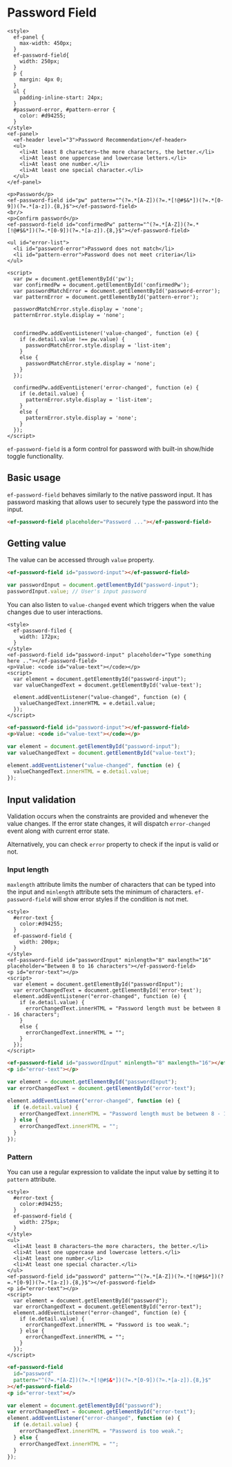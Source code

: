 # Password Field

```live(preview)
<style>
  ef-panel {
    max-width: 450px;
  }
  ef-password-field{
    width: 250px;
  }
  p {
    margin: 4px 0;
  }
  ul {
    padding-inline-start: 24px;
  }
  #password-error, #pattern-error {
    color: #d94255;
  }
</style>
<ef-panel>
  <ef-header level="3">Password Recommendation</ef-header>
  <ul>
    <li>At least 8 characters—the more characters, the better.</li>
    <li>At least one uppercase and lowercase letters.</li>
    <li>At least one number.</li>
    <li>At least one special character.</li>
  </ul>
</ef-panel>

<p>Password</p>
<ef-password-field id="pw" pattern="^(?=.*[A-Z])(?=.*[!@#$&*])(?=.*[0-9])(?=.*[a-z]).{8,}$"></ef-password-field>
<br/>
<p>Confirm password</p>
<ef-password-field id="confirmedPw" pattern="^(?=.*[A-Z])(?=.*[!@#$&*])(?=.*[0-9])(?=.*[a-z]).{8,}$"></ef-password-field>

<ul id="error-list">
  <li id="password-error">Password does not match</li>
  <li id="pattern-error">Password does not meet criteria</li>
</ul>

<script>
  var pw = document.getElementById('pw');
  var confirmedPw = document.getElementById('confirmedPw');
  var passwordMatchError = document.getElementById('password-error');
  var patternError = document.getElementById('pattern-error');

  passwordMatchError.style.display = 'none';
  patternError.style.display = 'none';


  confirmedPw.addEventListener('value-changed', function (e) {
    if (e.detail.value !== pw.value) {
      passwordMatchError.style.display = 'list-item';
    }
    else {
      passwordMatchError.style.display = 'none';
    }
  });

  confirmedPw.addEventListener('error-changed', function (e) {
    if (e.detail.value) {
      patternError.style.display = 'list-item';
    }
    else {
      patternError.style.display = 'none';
    }
  });
</script>
```

`ef-password-field` is a form control for password with built-in show/hide toggle functionality.

## Basic usage

`ef-password-field` behaves similarly to the native password input. It has password masking that allows user to securely type the password into the input.

```html
<ef-password-field placeholder="Password ..."></ef-password-field>
```

## Getting value

The value can be accessed through `value` property.

```html
<ef-password-field id="password-input"></ef-password-field>
```

```js
var passwordInput = document.getElementById("password-input");
passwordInput.value; // User's input password
```

You can also listen to `value-changed` event which triggers when the value changes due to user interactions.

```live
<style>
  ef-password-filed {
    width: 172px;
  }
</style>
<ef-password-field id="password-input" placeholder="Type something here .."></ef-password-field>
<p>Value: <code id="value-text"></code></p>
<script>
  var element = document.getElementById("password-input");
  var valueChangedText = document.getElementById('value-text');

  element.addEventListener("value-changed", function (e) {
    valueChangedText.innerHTML = e.detail.value;
  });
</script>
```

```html
<ef-password-field id="password-input"></ef-password-field>
<p>Value: <code id="value-text"></code></p>
```

```js
var element = document.getElementById("password-input");
var valueChangedText = document.getElementById("value-text");

element.addEventListener("value-changed", function (e) {
  valueChangedText.innerHTML = e.detail.value;
});
```

## Input validation

Validation occurs when the constraints are provided and whenever the value changes. If the error state changes, it will dispatch `error-changed` event along with current error state.

Alternatively, you can check `error` property to check if the input is valid or not.

### Input length

`maxlength` attribute limits the number of characters that can be typed into the input and `minlength` attribute sets the minimum of characters. `ef-password-field` will show error styles if the condition is not met.

```live
<style>
  #error-text {
    color:#d94255;
  }
  ef-password-field {
    width: 200px;
  }
</style>
<ef-password-field id="passwordInput" minlength="8" maxlength="16" placeholder="Between 8 to 16 characters"></ef-password-field>
<p id="error-text"></p>
<script>
  var element = document.getElementById("passwordInput");
  var errorChangedText = document.getElementById('error-text');
  element.addEventListener("error-changed", function (e) {
    if (e.detail.value) {
      errorChangedText.innerHTML = "Password length must be between 8 - 16 characters";
    }
    else {
      errorChangedText.innerHTML = "";
    }
  });
</script>
```

```html
<ef-password-field id="passwordInput" minlength="8" maxlength="16"></ef-password-field>
<p id="error-text"></p>
```

```js
var element = document.getElementById("passwordInput");
var errorChangedText = document.getElementById("error-text");

element.addEventListener("error-changed", function (e) {
  if (e.detail.value) {
    errorChangedText.innerHTML = "Password length must be between 8 - 16 characters.";
  } else {
    errorChangedText.innerHTML = "";
  }
});
```

### Pattern

You can use a regular expression to validate the input value by setting it to `pattern` attribute.

```live
<style>
  #error-text {
    color:#d94255;
  }
  ef-password-field {
    width: 275px;
  }
</style>
<ul>
  <li>At least 8 characters—the more characters, the better.</li>
  <li>At least one uppercase and lowercase letters.</li>
  <li>At least one number.</li>
  <li>At least one special character.</li>
</ul>
<ef-password-field id="password" pattern="^(?=.*[A-Z])(?=.*[!@#$&*])(?=.*[0-9])(?=.*[a-z]).{8,}$"></ef-password-field>
<p id="error-text"></p>
<script>
  var element = document.getElementById("password");
  var errorChangedText = document.getElementById("error-text");
  element.addEventListener("error-changed", function (e) {
    if (e.detail.value) {
      errorChangedText.innerHTML = "Password is too weak.";
    } else {
      errorChangedText.innerHTML = "";
    }
  });
</script>
```

```html
<ef-password-field
  id="password"
  pattern="^(?=.*[A-Z])(?=.*[!@#$&*])(?=.*[0-9])(?=.*[a-z]).{8,}$"
></ef-password-field>
<p id="error-text"></>
```

```js
var element = document.getElementById("password");
var errorChangedText = document.getElementById("error-text");
element.addEventListener("error-changed", function (e) {
  if (e.detail.value) {
    errorChangedText.innerHTML = "Password is too weak.";
  } else {
    errorChangedText.innerHTML = "";
  }
});
```
